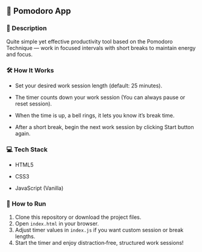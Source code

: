 ## 🍅 Pomodoro App

### 📜 Description
Quite simple yet effective productivity tool based on the Pomodoro Technique — work in focused intervals with short breaks to maintain energy and focus.

### 🛠️ How It Works
- Set your desired work session length (default: 25 minutes).
  
- The timer counts down your work session (You can always pause or reset session).
  
- When the time is up, a bell rings, it lets you know it’s break time.
  
- After a short break, begin the next work session by clicking Start button again.

### 💻 Tech Stack
- HTML5
  
- CSS3
  
- JavaScript (Vanilla)

### 🚀 How to Run
1. Clone this repository or download the project files.  
2. Open `index.html` in your browser.  
3. Adjust timer values in `index.js` if you want custom session or break lengths.  
4. Start the timer and enjoy distraction‑free, structured work sessions!
